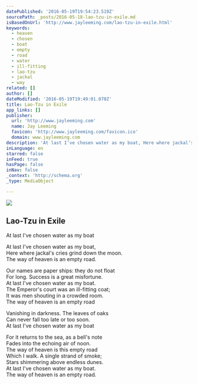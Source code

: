 ```yaml
---
datePublished: '2016-05-19T19:54:23.519Z'
sourcePath: _posts/2016-05-18-lao-tzu-in-exile.md
isBasedOnUrl: 'http://www.jayleeming.com/lao-tzu-in-exile.html'
keywords:
  - heaven
  - chosen
  - boat
  - empty
  - road
  - water
  - ill-fitting
  - lao-tzu
  - jackal
  - way
related: []
author: []
dateModified: '2016-05-19T19:49:01.070Z'
title: Lao-Tzu in Exile
app_links: []
publisher:
  url: 'http://www.jayleeming.com'
  name: Jay Leeming
  favicon: 'http://www.jayleeming.com/favicon.ico'
  domain: www.jayleeming.com
description: 'At last I’ve chosen water as my boat, Here where jackal’s cries grind down the moon.  The way of heaven is an empty road.   Our names are paper ships: they do not float For long. Success is a great misfortune. At last I’ve chosen water as my boat.  The Emperor’s court was an ill-fitting coat; It was men shouting in a crowded room.  The way of heaven is an empty road   Vanishing in darkness. The leaves of oaks  Can never fall too late or too soon. At last I’ve chosen water as my boat   For it returns to the sea, as a bell’s note Fades into the echoing air of noon.  The way of heaven is this empty road  Which I walk. A single strand of smoke; Stars shimmering above endless dunes. At last I’ve chosen water as my boat. The way of heaven is an empty road.'
inLanguage: en
starred: false
inFeed: true
hasPage: false
inNav: false
_context: 'http://schema.org'
_type: MediaObject

---
```

<article style=""><img src="https://the-grid-user-content.s3-us-west-2.amazonaws.com/8faccdc9-74a5-43e1-bb08-ca9fc484a65c.jpg" /><h1>Lao-Tzu in Exile</h1><p>At last I've chosen water as my boat</p></article>

At last I've chosen water as my boat,  
Here where jackal's cries grind down the moon.   
The way of heaven is an empty road.  
  
Our names are paper ships: they do not float  
For long. Success is a great misfortune.  
At last I've chosen water as my boat.  
The Emperor's court was an ill-fitting coat;  
It was men shouting in a crowded room.   
The way of heaven is an empty road  
  
Vanishing in darkness. The leaves of oaks   
Can never fall too late or too soon.  
At last I've chosen water as my boat  
  
For it returns to the sea, as a bell's note  
Fades into the echoing air of noon.   
The way of heaven is this empty road  
Which I walk. A single strand of smoke;  
Stars shimmering above endless dunes.  
At last I've chosen water as my boat.  
The way of heaven is an empty road.
